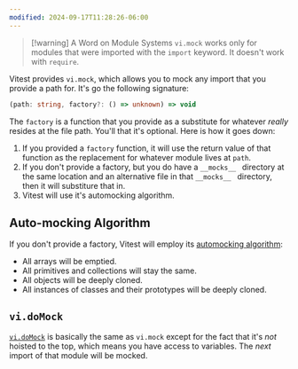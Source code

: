 ```yaml
---
modified: 2024-09-17T11:28:26-06:00
---
```


> [!warning] A Word on Module Systems
> `vi.mock` works only for modules that were imported with the `import` keyword. It doesn't work with `require`.

Vitest provides `vi.mock`, which allows you to mock any import that you provide a path for. It's go the following signature:

```ts
(path: string, factory?: () => unknown) => void
```

The `factory` is a function that you provide as a substitute for whatever _really_ resides at the file path. You'll that it's optional. Here is how it goes down:

1. If you provided a `factory` function, it will use the return value of that function as the replacement for whatever module lives at `path`.
2. If you don't provide a factory, but you do have a `__mocks__ ` directory at the same location and an alternative file in that `__mocks__ ` directory, then it will substiture that in.
3. Vitest will use it's automocking algorithm.

## Auto-mocking Algorithm

If you don't provide a factory, Vitest will employ its [automocking algorithm](https://vitest.dev/guide/mocking.html#automocking-algorithm):

- All arrays will be emptied.
- All primitives and collections will stay the same.
- All objects will be deeply cloned.
- All instances of classes and their prototypes will be deeply cloned.

## `vi.doMock`

[`vi.doMock`](https://vitest.dev/api/vi.html#vi-domock) is basically the same as `vi.mock` except for the fact that it's _not_ hoisted to the top, which means you have access to variables. The _next_ import of that module will be mocked.
